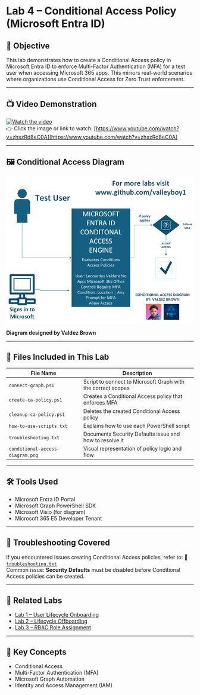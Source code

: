 # Lab 4 – Conditional Access Policy (Microsoft Entra ID)

## 🎯 Objective
This lab demonstrates how to create a Conditional Access policy in Microsoft Entra ID to enforce Multi-Factor Authentication (MFA) for a test user when accessing Microsoft 365 apps. This mirrors real-world scenarios where organizations use Conditional Access for Zero Trust enforcement.

---

## 📺 Video Demonstration

[![Watch the video](https://img.youtube.com/vi/zhszRd8eC0A/hqdefault.jpg)](https://www.youtube.com/watch?v=zhszRd8eC0A)  
👉 Click the image or link to watch: [https://www.youtube.com/watch?v=zhszRd8eC0A](https://www.youtube.com/watch?v=zhszRd8eC0A)

---

## 🖼️ Conditional Access Diagram

![Conditional Access Diagram](Conditional%20Access%20diagram.png)
 
**Diagram designed by Valdez Brown**

---

## 📁 Files Included in This Lab

| File Name | Description |
|-----------|-------------|
| `connect-graph.ps1` | Script to connect to Microsoft Graph with the correct scopes |
| `create-ca-policy.ps1` | Creates a Conditional Access policy that enforces MFA |
| `cleanup-ca-policy.ps1` | Deletes the created Conditional Access policy |
| `how-to-use-scripts.txt` | Explains how to use each PowerShell script |
| `troubleshooting.txt` | Documents Security Defaults issue and how to resolve it |
| `conditional-access-diagram.png` | Visual representation of policy logic and flow |

---

## 🛠️ Tools Used
- Microsoft Entra ID Portal
- Microsoft Graph PowerShell SDK
- Microsoft Visio (for diagram)
- Microsoft 365 E5 Developer Tenant

---

## 🧯 Troubleshooting Covered
If you encountered issues creating Conditional Access policies, refer to:
📄 [`troubleshooting.txt`](./troubleshooting.txt)  
Common issue: **Security Defaults** must be disabled before Conditional Access policies can be created.

---

## 🔗 Related Labs

- [Lab 1 – User Lifecycle Onboarding](https://github.com/valleyboy1/iam-labs-portfolio/blob/main/Lab01-User-Lifecycle/README1.md)
- [Lab 2 – Lifecycle Offboarding](https://github.com/valleyboy1/iam-labs-portfolio/tree/main/Lab02-Lifecycle-Offboarding)
- [Lab 3 – RBAC Role Assignment](https://github.com/valleyboy1/iam-labs-portfolio/blob/main/Lab03-RBAC-RoleAssignment/README.md)


---

## 🧠 Key Concepts
- Conditional Access
- Multi-Factor Authentication (MFA)
- Microsoft Graph Automation
- Identity and Access Management (IAM)
